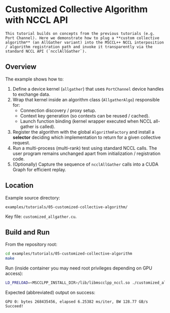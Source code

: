 # Customized Collective Algorithm with NCCL API

```{note}
This tutorial builds on concepts from the previous tutorials (e.g. Port Channel). Here we demonstrate how to plug a **custom collective algorithm** (an AllGather variant) into the MSCCL++ NCCL interposition / algorithm registration path and invoke it transparently via the standard NCCL API (`ncclAllGather`).
```

## Overview
The example shows how to:

1. Define a device kernel (`allgather`) that uses `PortChannel` device handles to exchange data.
2. Wrap that kernel inside an algorithm class (`AllgatherAlgo`) responsible for:
   - Connection discovery / proxy setup.
   - Context key generation (so contexts can be reused / cached).
   - Launch function binding (kernel wrapper executed when NCCL all-gather is called).
3. Register the algorithm with the global `AlgorithmFactory` and install a **selector** deciding which implementation to return for a given collective request.
4. Run a multi-process (multi-rank) test using standard NCCL calls. The user program remains unchanged apart from initialization / registration code.
5. (Optionally) Capture the sequence of `ncclAllGather` calls into a CUDA Graph for efficient replay.

## Location
Example source directory:
```
examples/tutorials/05-customized-collective-algorithm/
```
Key file: `customized_allgather.cu`.

## Build and Run
From the repository root:
```bash
cd examples/tutorials/05-customized-collective-algorithm
make
```
Run (inside container you may need root privileges depending on GPU access):
```bash
LD_PRELOAD=<MSCCLPP_INSTALL_DIR>/lib/libmscclpp_nccl.so ./customized_allgather
```
Expected (abbreviated) output on success:
```
GPU 0: bytes 268435456, elapsed 6.25382 ms/iter, BW 128.77 GB/s
Succeed!
```
